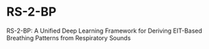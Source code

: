 # RS-2-BP
RS-2-BP: A Unified Deep Learning Framework for Deriving EIT-Based Breathing Patterns from Respiratory Sounds
